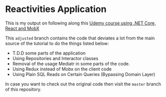 # Reactivities Application

This is my output on following along this [Udemy course using .NET Core, React and MobX][1]

This `adjusted` branch contains the code that deviates a lot from the main source of the tutorial to do the things listed below:

- T.D.D some parts of the application
- Using Repositories and Interactor classes
- Removal of the usage Mediatr in some parts of the code.
- Using Redux instead of Mobx on the client code
- Using Plain SQL Reads on Certain Queries (Bypassing Domain Layer)

In case you want to check out the original code then visit the `master` branch of this repository.

[1]:[https://www.udemy.com/course/complete-guide-to-building-an-app-with-net-core-and-react/]